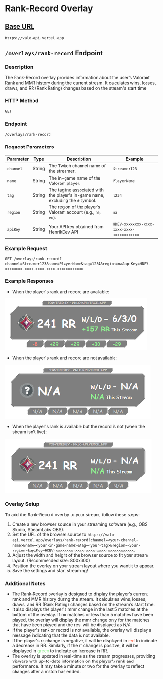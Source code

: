 # Rank-Record Overlay

## [Base URL](./overview.md/#base-url)

```plaintext
https://valo-api.vercel.app
```

## `/overlays/rank-record` Endpoint

### Description

The Rank-Record overlay provides information about the user's Valorant Rank and MMR history during the current stream. It calculates wins, losses, draws, and RR (Rank Rating) changes based on the stream's start time.

### HTTP Method

`GET`

### Endpoint

`/overlays/rank-record`

### Request Parameters

| Parameter | Type   | Description                                                                      | Example                                     |
| --------- | ------ | -------------------------------------------------------------------------------- | ------------------------------------------- |
| `channel` | String | The Twitch channel name of the streamer.                                         | `Streamer123`                               |
| `name`    | String | The in-game name of the Valorant player.                                         | `PlayerName`                                |
| `tag`     | String | The tagline associated with the player's in-game name, excluding the `#` symbol. | `1234`                                      |
| `region`  | String | The region of the player's Valorant account (e.g., `na`, `eu`).                  | `na`                                        |
| `apiKey`  | String | Your API key obtained from HenrikDev API                                         | `HDEV-xxxxxxxx-xxxx-xxxx-xxxx-xxxxxxxxxxxx` |

### Example Request

```plaintext
GET /overlays/rank-record?channel=Streamer123&name=PlayerName&tag=1234&region=na&apiKey=HDEV-xxxxxxxx-xxxx-xxxx-xxxx-xxxxxxxxxxxx
```

### Example Responses

- When the player's rank and record are available:

![overlay-example1](../assets/images/rank-record-overlay-example1.png)

- When the player's rank and record are not available:

![overlay-example2](../assets/images/rank-record-overlay-example2.png)

- When the player's rank is available but the record is not (when the stream isn't live):

![overlay-example3](../assets/images/rank-record-overlay-example3.png)

### Overlay Setup

To add the Rank-Record overlay to your stream, follow these steps:

1. Create a new browser source in your streaming software (e.g., OBS Studio, StreamLabs OBS).
2. Set the URL of the browser source to `https://valo-api.vercel.app/overlays/rank-record?channel=<your-channel-name>&name=<your-in-game-name>&tag=<your-tag>&region=<your-region>&apiKey=HDEV-xxxxxxxx-xxxx-xxxx-xxxx-xxxxxxxxxxxx`.
3. Adjust the width and height of the browser source to fit your stream layout. (Recommended size: 800x600)
4. Position the overlay on your stream layout where you want it to appear.
5. Save the settings and start streaming!

### Additional Notes

- The Rank-Record overlay is designed to display the player's current rank and MMR history during the stream. It calculates wins, losses, draws, and RR (Rank Rating) changes based on the stream's start time.
- It also displays the player's mmr change in the last 5 matches at the bottom of the overlay. If no matches or less than 5 matches have been played, the overlay will display the mmr change only for the matches that have been played and the rest will be displayed as N/A.
- If the player's rank or record is not available, the overlay will display a message indicating that the data is not available.
- If the player's rr change is negative, it will be displayed in <span style= "color:tomato">red</span> to indicate a decrease in RR. Similarly, if the rr change is positive, it will be displayed in <span style="color:lightgreen">green</span> to indicate an increase in RR.
- The overlay is updated in real-time as the stream progresses, providing viewers with up-to-date information on the player's rank and performance. It may take a minute or two for the overlay to reflect changes after a match has ended.